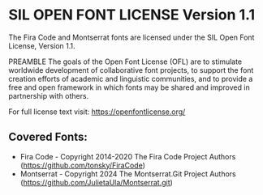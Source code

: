 # SIL OPEN FONT LICENSE Version 1.1

The Fira Code and Montserrat fonts are licensed under the SIL Open Font License, Version 1.1.

PREAMBLE
The goals of the Open Font License (OFL) are to stimulate worldwide
development of collaborative font projects, to support the font creation
efforts of academic and linguistic communities, and to provide a free and
open framework in which fonts may be shared and improved in partnership
with others.

For full license text visit: https://openfontlicense.org/

## Covered Fonts:
- Fira Code - Copyright 2014-2020 The Fira Code Project Authors (https://github.com/tonsky/FiraCode)
- Montserrat - Copyright 2024 The Montserrat.Git Project Authors (https://github.com/JulietaUla/Montserrat.git)
